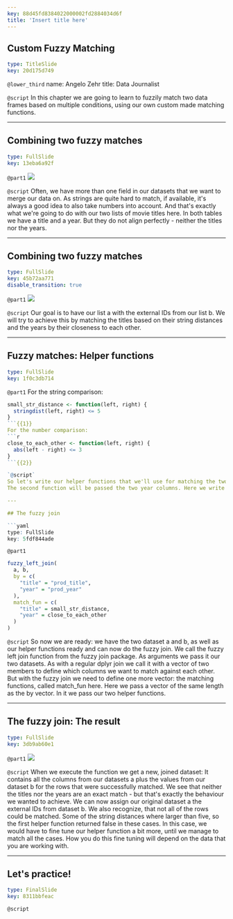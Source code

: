 ```yaml
---
key: 88d45fd8384022000002fd2884034d6f
title: 'Insert title here'
---
```


## Custom Fuzzy Matching

```yaml
type: TitleSlide
key: 20d175d749
```

`@lower_third`
name: Angelo Zehr
title: Data Journalist

`@script`
In this chapter we are going to learn to fuzzily match two data frames based on multiple conditions, using our own custom made matching functions.

---

## Combining two fuzzy matches

```yaml
type: FullSlide
key: 13eba6a92f
```

`@part1`
![](https://assets.datacamp.com/production/repositories/5210/datasets/3ae6bed9e0b2d55289eb9ad37aee70bcd70ec068/a%20and%20b.png)

`@script`
Often, we have more than one field in our datasets that we want to merge our data on. As strings are quite hard to match, if available, it's always a good idea to also take numbers into account. And that's exactly what we're going to do with our two lists of movie titles here.
In both tables we have a title and a year. But they do not align perfectly - neither the titles nor the years.

---

## Combining two fuzzy matches

```yaml
type: FullSlide
key: 45b72aa771
disable_transition: true
```

`@part1`
![](https://assets.datacamp.com/production/repositories/5210/datasets/0b39b28735db4b1e989f861779c03f76af94d950/a%20and%20b%202.png)

`@script`
Our goal is to have our list a with the external IDs from our list b. We will try to achieve this by matching the titles based on their string distances and the years by their closeness to each other.

---

## Fuzzy matches: Helper functions

```yaml
type: FullSlide
key: 1f0c3db714
```

`@part1`
For the string comparison:
```r
small_str_distance <- function(left, right) {
  stringdist(left, right) <= 5
}
```{{1}}
For the number comparison:
```r
close_to_each_other <- function(left, right) {
  abs(left - right) <= 3
}
```{{2}}

`@script`
So let's write our helper functions that we'll use for matching the two datasets. The first function will check whether the strings passed to it are alike. It does that using the stringdist function, that we've used before. It returns true if the two strings have a distance smaller or equal to five. It will get passed two columns: The title column from our first dataset (here called left) and the prod_title column from our second dataset (here called right).
The second function will be passed the two year columns. Here we write a simple function that checks whether the numbers in the left column are equal to the ones in the right column or have a difference smaller than three years.

---

## The fuzzy join

```yaml
type: FullSlide
key: 5fdf844ade
```

`@part1`
```r
fuzzy_left_join(
  a, b,
  by = c(
    "title" = "prod_title",
    "year" = "prod_year"
  ),
  match_fun = c(
    "title" = small_str_distance,
    "year" = close_to_each_other
  )
)
```

`@script`
So now we are ready: we have the two dataset a and b, as well as our helper functions ready and can now do the fuzzy join.
We call the fuzzy left join function from the fuzzy join package. As arguments we pass it our two datasets. As with a regular dplyr join we call it with a vector of two members to define which columns we want to match against each other.
But with the fuzzy join we need to define one more vector: the matching functions, called match_fun here. Here we pass a vector of the same length as the by vector. In it we pass our two helper functions.

---

## The fuzzy join: The result

```yaml
type: FullSlide
key: 3db9ab60e1
```

`@part1`
![](https://assets.datacamp.com/production/repositories/5210/datasets/e840c118ad79f7710f95343cfc6076a638169377/joined.png)

`@script`
When we execute the function we get a new, joined dataset: It contains all the columns from our datasets a plus the values from our dataset b for the rows that were successfully matched. We see that neither the titles nor the years are an exact match - but that's exactly the behaviour we wanted to achieve. We can now assign our original dataset a the external IDs from dataset b. We also recognize, that not all of the rows could be matched. Some of the string distances where larger than five, so the first helper function returned false in these cases. In this case, we would have to fine tune our helper function a bit more, until we manage to match all the cases.
How you do this fine tuning will depend on the data that you are working with.

---

## Let's practice!

```yaml
type: FinalSlide
key: 8311bbfeac
```

`@script`
